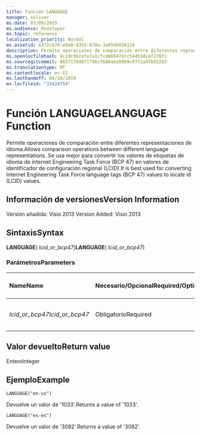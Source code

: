 ```yaml
---
title: Función LANGUAGE
manager: soliver
ms.date: 03/09/2015
ms.audience: Developer
ms.topic: reference
localization_priority: Normal
ms.assetid: e372c670-e9a0-4352-b70a-3a054b036124
description: Permite operaciones de comparación entre diferentes representaciones de idioma. Se usa mejor para convertir los valores de etiquetas de idioma de internet Engineering Task Force (BCP 47) en valores de identificador de configuración regional (LCID).
ms.openlocfilehash: 9c2dc96cefe7a1cfcd06947dcc54453dcef276fc
ms.sourcegitcommit: 8657170d071f9bcf680aba50b9c07f2a4fb82283
ms.translationtype: MT
ms.contentlocale: es-ES
ms.lasthandoff: 04/28/2019
ms.locfileid: "33424759"
---
```

# <a name="language-function"></a><span data-ttu-id="d4743-104">Función LANGUAGE</span><span class="sxs-lookup"><span data-stu-id="d4743-104">LANGUAGE Function</span></span>

<span data-ttu-id="d4743-105">Permite operaciones de comparación entre diferentes representaciones de idioma.</span><span class="sxs-lookup"><span data-stu-id="d4743-105">Allows comparison operations between different language representations.</span></span> <span data-ttu-id="d4743-106">Se usa mejor para convertir los valores de etiquetas de idioma de internet Engineering Task Force (BCP 47) en valores de identificador de configuración regional (LCID).</span><span class="sxs-lookup"><span data-stu-id="d4743-106">It is best used for converting Internet Engineering Task Force language tags (BCP 47) values to locale id (LCID) values.</span></span>
  
## <a name="version-information"></a><span data-ttu-id="d4743-107">Información de versiones</span><span class="sxs-lookup"><span data-stu-id="d4743-107">Version Information</span></span>

<span data-ttu-id="d4743-108">Versión añadida: Visio 2013
</span><span class="sxs-lookup"><span data-stu-id="d4743-108">Version Added: Visio 2013</span></span> 
  
## <a name="syntax"></a><span data-ttu-id="d4743-109">Sintaxis</span><span class="sxs-lookup"><span data-stu-id="d4743-109">Syntax</span></span>

 <span data-ttu-id="d4743-110">**LANGUAGE**( _lcid_or_bcp47_)</span><span class="sxs-lookup"><span data-stu-id="d4743-110">**LANGUAGE**( _lcid_or_bcp47_)</span></span>
  
### <a name="parameters"></a><span data-ttu-id="d4743-111">Parámetros</span><span class="sxs-lookup"><span data-stu-id="d4743-111">Parameters</span></span>

|<span data-ttu-id="d4743-112">**Name**</span><span class="sxs-lookup"><span data-stu-id="d4743-112">**Name**</span></span>|<span data-ttu-id="d4743-113">**Necesario/Opcional**</span><span class="sxs-lookup"><span data-stu-id="d4743-113">**Required/Optional**</span></span>|<span data-ttu-id="d4743-114">**Tipo de datos**</span><span class="sxs-lookup"><span data-stu-id="d4743-114">**Data Type**</span></span>|<span data-ttu-id="d4743-115">**Descripción**</span><span class="sxs-lookup"><span data-stu-id="d4743-115">**Description**</span></span>|
|:-----|:-----|:-----|:-----|
| <span data-ttu-id="d4743-116">_lcid_or_bcp47_</span><span class="sxs-lookup"><span data-stu-id="d4743-116">_lcid_or_bcp47_</span></span> <br/> |<span data-ttu-id="d4743-117">Obligatorio</span><span class="sxs-lookup"><span data-stu-id="d4743-117">Required</span></span>  <br/> |<span data-ttu-id="d4743-118">**String**</span><span class="sxs-lookup"><span data-stu-id="d4743-118">**String**</span></span> <br/> |<span data-ttu-id="d4743-119">El valor LCID o BCP 47 para el idioma.</span><span class="sxs-lookup"><span data-stu-id="d4743-119">The LCID or BCP 47 value for the language.</span></span>  <br/> |
   
## <a name="return-value"></a><span data-ttu-id="d4743-120">Valor devuelto</span><span class="sxs-lookup"><span data-stu-id="d4743-120">Return value</span></span>

<span data-ttu-id="d4743-121">Entero</span><span class="sxs-lookup"><span data-stu-id="d4743-121">Integer</span></span>
  
## <a name="example"></a><span data-ttu-id="d4743-122">Ejemplo</span><span class="sxs-lookup"><span data-stu-id="d4743-122">Example</span></span>

 `LANGUAGE("en-us")`
  
<span data-ttu-id="d4743-123">Devuelve un valor de '1033'.</span><span class="sxs-lookup"><span data-stu-id="d4743-123">Returns a value of '1033'.</span></span>
  
 `LANGUAGE("es-es")`
  
<span data-ttu-id="d4743-124">Devuelve un valor de '3082'.</span><span class="sxs-lookup"><span data-stu-id="d4743-124">Returns a value of '3082'.</span></span>
  

